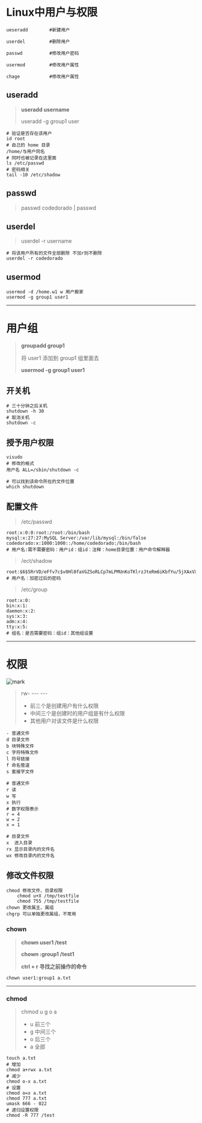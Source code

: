 # Linux**中用户与权限**

```shell
ueseradd		#新建用户

userdel			#删除用户

passwd			#修改用户密码

usermod			#修改用户属性

chage 			#修改用户属性
```

## useradd

> **useradd username**
>
> useradd -g group1 user

```shell
# 验证是否存在该用户
id root
# 自己的 home 目录
/home/与用户同名
# 同时也被记录在这里面
ls /etc/passwd
# 密码相关
tail -10 /etc/shadow 
```

## passwd

> passwd codedorado | passwd

## userdel

> userdel -r username 

```shell
# 将该用户所有的文件全部删除 不加r则不删除
userdel -r codedorado
```

## usermod

```shell
usermod -d /home.w1 w 用户搬家
usermod -g group1 user1
```

---

# **用户组**

> **groupadd  group1**
>
> 将 user1 添加到 group1 组里面去
>
> **usermod -g group1 user1** 

## 开关机

```shell
# 三十分钟之后关机
shutdown -h 30 
# 取消关机
shutdown -c
```

## 授予用户权限

```shell
visudo
# 修改的格式
用户名 ALL=/sbin/shutdown -c
```

```shell
# 可以找到该命令所在的文件位置
which shutdown 
```

## 配置文件

> /etc/passwd

```shell
root:x:0:0:root:/root:/bin/bash
mysql:x:27:27:MySQL Server:/var/lib/mysql:/bin/false
codedorado:x:1000:1000::/home/codedorado:/bin/bash
# 用户名:需不需要密码：用户id：组id：注释：home目录位置：用户命令解释器
```

> /ect/shadow

```shell
root:$6$5RrVD/eFfv7c$v0Hl0faVGZSoRLCp7mLPMUnKoTKlrzJteRm6iKbfYu/5jXAxVX4.xwJ5RSaVdrqHp5IwIx
# 用户名：加密过后的密码
```

> /etc/group

```shell
root:x:0:
bin:x:1:
daemon:x:2:
sys:x:3:
adm:x:4:
tty:x:5:
# 组名：是否需要密码：组id：其他组设置
```

---

# 权限

![mark](http://codedorado.oss-cn-beijing.aliyuncs.com/images/20200506/093932179.png)

> rw- --- --- 
>
> - 前三个是创建用户有什么权限
> - 中间三个是创建时的用户组是有什么权限
> - 其他用户对该文件是什么权限

```shell
- 普通文件
d 目录文件
b 块特殊文件
c 字符特殊文件
l 符号链接
f 命名管道
s 套接字文件
```

```shell
# 普通文件
r 读
w 写
x 执行
# 数字权限表示
r = 4
w = 2
x = 1
```

```shell
# 目录文件
x  进入目录
rx 显示目录内的文件名
wx 修改目录内的文件名
```

##  修改文件权限

```shell
chmod 修改文件、目录权限
	chmod u+X /tmp/testfile
	chmod 755 /tmp/testfile
chown 更改属主、属组
chgrp 可以单独更改属组，不常用
```

### chown

> **chown user1 /test**
>
> **chown :group1 /test1**
>
> **ctrl + r 寻找之前操作的命令**

```shell
chown user1:group1 a.txt
```

---

### chmod

> chmod u g o a
>
> - u 前三个
> - g 中间三个
> - o 后三个
> - a 全部

```shell
touch a.txt
# 增加
chmod a+rwx a.txt 
# 减少
chmod o-x a.txt
# 设置
chmod o=x a.txt
chmod 777 a.txt
umask 666 - 022
# 递归设置权限
chmod -R 777 /test
```

## 

